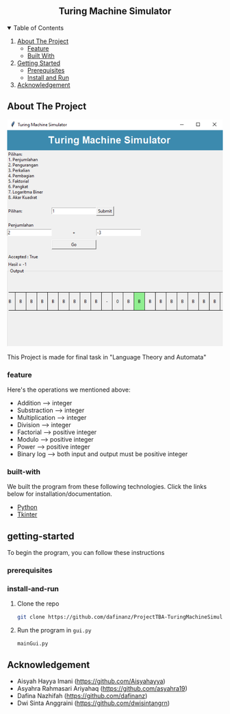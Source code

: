 <!-- TITLE -->
<h2 align="center">Turing Machine Simulator</h2>

<details open="open">
  <summary>Table of Contents</summary>
  <ol>
    <li>
      <a href="#about-the-project">About The Project</a>
      <ul>
        <li><a href="#feature">Feature</a></li>
        <li><a href="#built-with">Built With</a></li>
      </ul>
    </li>
    <li>
      <a href="#getting-started">Getting Started</a>
      <ul>
        <li><a href="#prerequisites">Prerequisites</a></li>
        <li><a href="#install-and-run">Install and Run</a></li>
      </ul>
    </li>
    <li>
        <a href="#Acknowledgement">Acknowledgement</a>
    </li>
  </ol>
</details>

## About The Project

![GUI of this simulator][product-screenshot]

This Project is made for final task in "Language Theory and Automata"

### feature

Here's the operations we mentioned above:

- Addition --> integer
- Substraction --> integer
- Multiplication --> integer
- Division --> integer
- Factorial --> positive integer
- Modulo --> positive integer
- Power --> positive integer
- Binary log --> both input and output must be positive integer

### built-with

We built the program from these following technologies. Click the links below for installation/documentation.

- [Python](https://www.python.org/downloads/)
- [Tkinter](https://docs.python.org/3/library/tkinter.html)

## getting-started

To begin the program, you can follow these instructions

### prerequisites

### install-and-run
1. Clone the repo
   ```sh
   git clone https://github.com/dafinanz/ProjectTBA-TuringMachineSimulator
   ```
2. Run the program in `gui.py`
   ```PY
   mainGui.py
   ```

## Acknowledgement
- Aisyah Hayya Imani (https://github.com/Aisyahayya)
- Asyahra Rahmasari Ariyahaq (https://github.com/asyahra19)
- Dafina Nazhifah (https://github.com/dafinanz)
- Dwi Sinta Anggraini (https://github.com/dwisintangrn)

[product-screenshot]: img/screenshot.png